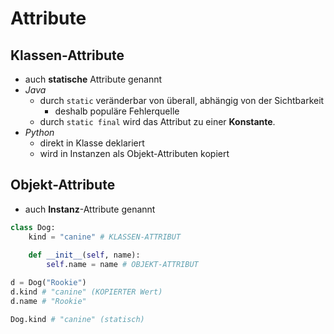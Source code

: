 # Attribute
## Klassen-Attribute
- auch **statische** Attribute genannt
- *Java*
	- durch `static` veränderbar von überall, abhängig von der Sichtbarkeit
		- deshalb populäre Fehlerquelle
	- durch `static final` wird das Attribut zu einer **Konstante**.
- *Python*
	- direkt in Klasse deklariert
	- wird in Instanzen als Objekt-Attributen kopiert

## Objekt-Attribute
- auch **Instanz**-Attribute genannt

```python
class Dog:
	kind = "canine" # KLASSEN-ATTRIBUT
	
	def __init__(self, name):
		self.name = name # OBJEKT-ATTRIBUT

d = Dog("Rookie")
d.kind # "canine" (KOPIERTER Wert)
d.name # "Rookie"

Dog.kind # "canine" (statisch)
```
